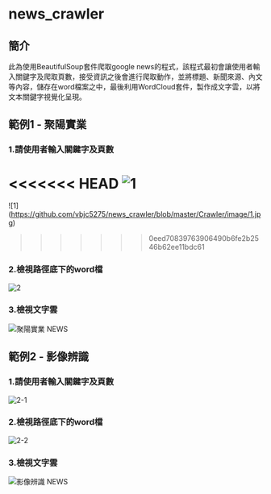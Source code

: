 # news_crawler

## 簡介
此為使用BeautifulSoup套件爬取google news的程式，該程式最初會讓使用者輸入關鍵字及爬取頁數，接受資訊之後會進行爬取動作，並將標題、新聞來源、內文等內容，儲存在word檔案之中，最後利用WordCloud套件，製作成文字雲，以將文本關鍵字視覺化呈現。

## 範例1 - 聚陽實業

### 1.請使用者輸入關鍵字及頁數

<<<<<<< HEAD
![1](<https://github.com/vbjc5275/news_crawler/raw/master/Crawler/image/1.jpg>)
=======
![1] (https://github.com/vbjc5275/news_crawler/blob/master/Crawler/image/1.jpg)
>>>>>>> 0eed70839763906490b6fe2b2546b62ee11bdc61

### 2.檢視路徑底下的word檔

![2](https://github.com/vbjc5275/news_crawler/raw/master/Crawler/image/2.jpg)

### 3.檢視文字雲

![聚陽實業 NEWS](https://github.com/vbjc5275/news_crawler/raw/master/Crawler/image/%E8%81%9A%E9%99%BD%E5%AF%A6%E6%A5%AD%20NEWS.png)

## 範例2 - 影像辨識

### 1.請使用者輸入關鍵字及頁數

![2-1](https://github.com/vbjc5275/news_crawler/raw/master/Crawler/image/2-1.jpg)

###  2.檢視路徑底下的word檔

![2-2](https://github.com/vbjc5275/news_crawler/raw/master/Crawler/image/2-2.jpg)

### 3.檢視文字雲

![影像辨識 NEWS](https://github.com/vbjc5275/news_crawler/raw/master/Crawler/image/%E5%BD%B1%E5%83%8F%E8%BE%A8%E8%AD%98%20NEWS.png)

